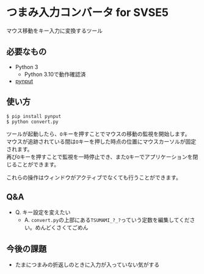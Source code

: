 # つまみ入力コンバータ for SVSE5
マウス移動をキー入力に変換するツール

## 必要なもの
- Python 3
  - Python 3.10で動作確認済
- [pynput](https://pypi.org/project/pynput/)

## 使い方
```
$ pip install pynput
$ python convert.py
```

ツールが起動したら、`O`キーを押すことでマウスの移動の監視を開始します。  
マウスが追跡されている間は`O`キーを押した時点の位置にマウスカーソルが固定されます。  
再び`O`キーを押すことで監視を一時停止でき、また`Q`キーでアプリケーションを閉じることができます。

これらの操作はウィンドウがアクティブでなくても行うことができます。

## Q&A
- Q. キー設定を変えたい
  - A. `convert.py`の上部にある`TSUMAMI_?_?`っていう定数を編集してください。めんどくさくてごめん

## 今後の課題
- たまにつまみの折返しのときに入力が入っていない気がする